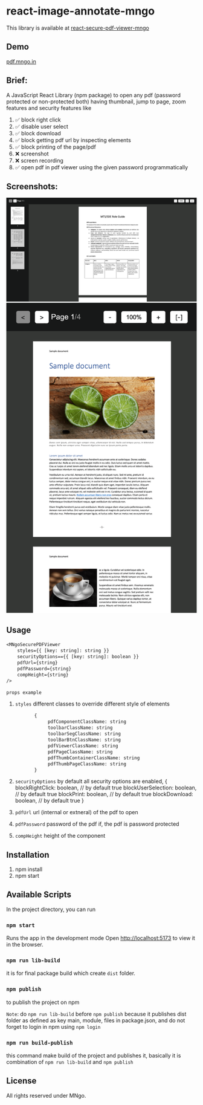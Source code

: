 # react-image-annotate-mngo

This library is available at [react-secure-pdf-viewer-mngo](https://www.npmjs.com/package/react-secure-pdf-viewer-mngo)

## Demo

[pdf.mngo.in](https://pdf.mngo.in)

## Brief:

A JavaScript React Library (npm package) to open any pdf (password protected or non-protected both) having thumbnail, jump to page, zoom features and security features like

1. ✅ block right click
2. ✅ disable user select
3. ✅ block download
4. ✅ block getting pdf url by inspecting elements
5. ✅ block printing of the page/pdf
6. ❌ screenshot
7. ❌ screen recording
8. ✅ open pdf in pdf viewer using the given password programmatically

## Screenshots:

<img src="screenshots/1.png" alt="screenshot 1">

<img src="screenshots/2.png" alt="screenshot 2">

## Usage

    <MNgoSecurePDFViewer
        styles={{ [key: string]: string }}
        securityOptions=={{ [key: string]: boolean }}
        pdfUrl={string}
        pdfPassword={string}
        compHeight={string}
    />

`props example`

1.  `styles` different classes to override different style of elements

               {
                    pdfComponentClassName: string
                    toolbarClassName: string
                    toolbarSegClassName: string
                    toolBarBtnClassName: string
                    pdfViewerClassName: string
                    pdfPageClassName: string
                    pdfThumbContainerClassName: string
                    pdfThumbPageClassName: string
               }

2.  `securityOptions` by default all security options are enabled, 
                {
                    blockRightClick: boolean, // by default true
                    blockUserSelection: boolean, // by default true
                    blockPrint: boolean, // by default true
                    blockDownload: boolean, // by default true
               }
3.  `pdfUrl` url (internal or extneral) of the pdf to open
4.  `pdfPassword` password of the pdf if, the pdf is password protected
5.  `compHeight` height of the component

## Installation

1. npm install
2. npm start

## Available Scripts

In the project directory, you can run

### `npm start`

Runs the app in the development mode
Open [http://localhost:5173](http://localhost:5173) to view it in the browser.

### `npm run lib-build`

it is for final package build which create `dist` folder.

### `npm publish`

to publish the project on npm

`Note`: do `npm run lib-build` before `npm publish` because it publishes dist folder as defined as key main, module, files in package.json, and do not forget to login in npm using `npm login`

### `npm run build-publish`

this command make build of the project and publishes it, basically it is combination of `npm run lib-build` and `npm publish`

## License

All rights reserved under MNgo.
